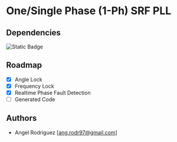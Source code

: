 # One/Single Phase (1-Ph)  SRF PLL

## Dependencies


![Static Badge](https://img.shields.io/badge/Matlab2023a-Requiered-red)

## Roadmap

- [x]  Angle Lock
- [x]  Frequency Lock
- [x]  Realtime Phase Fault Detection
- [ ]  Generated Code

## Authors

- Angel Rodriguez [ang.rodr97@gmail.com]
